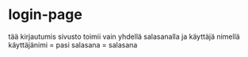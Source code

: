 # login-page
tää kirjautumis sivusto toimii vain yhdellä salasanalla ja käyttäjä nimellä 
käyttäjänimi = pasi
salasana = salasana

